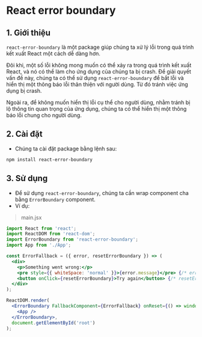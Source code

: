 # React error boundary
## 1. Giới thiệu
`react-error-boundary` là một package giúp chúng ta xử lý lỗi trong quá trình kết xuất React một cách dễ dàng hơn.

Đôi khi, một số lỗi không mong muốn có thể xảy ra trong quá trình kết xuất React, và nó có thể làm cho ứng dụng của chúng ta bị crash. Để giải quyết vấn đề này, chúng ta có thể sử dụng `react-error-boundary` để bắt lỗi và hiển thị một thông báo lỗi thân thiện với người dùng. Từ đó tránh việc ứng dụng bị crash.

Ngoài ra, để không muốn hiển thị lỗi cụ thể cho người dùng, nhằm tránh bị lộ thông tin quan trọng của ứng dụng, chúng ta có thể hiển thị một thông báo lỗi chung cho người dùng.

## 2. Cài đặt
- Chúng ta cài đặt package bằng lệnh sau:
```bash
npm install react-error-boundary
```

## 3. Sử dụng
- Để sử dụng `react-error-boundary`, chúng ta cần wrap component cha bằng `ErrorBoundary` component.
- Ví dụ:
>main.jsx
```jsx
import React from 'react';
import ReactDOM from 'react-dom';
import ErrorBoundary from 'react-error-boundary';
import App from './App';

const ErrorFallback = ({ error, resetErrorBoundary }) => (
  <div>
    <p>Something went wrong:</p>
    <pre style={{ whiteSpace: 'normal' }}>{error.message}</pre> {/* error.message chứa thông báo lỗi */}
    <button onClick={resetErrorBoundary}>Try again</button> {/* resetErrorBoundary sẽ thực hiện gọi đến onReset() cua ErrorBoundary */}
  </div>
);

ReactDOM.render(
  <ErrorBoundary FallbackComponent={ErrorFallback} onReset={() => window.location.replace('/')}>
    <App />
  </ErrorBoundary>,
  document.getElementById('root')
);
```
